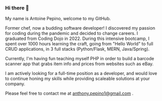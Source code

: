 ### Hi there 👋 

My name is Antoine Pepino, welcome to my GitHub.

Former chef, now a budding software developer! I discovered my passion for coding during the pandemic and decided to change careers. I graduated from Coding Dojo in 2022. During this intensive bootcamp, I spent over 1000 hours learning the craft, going from "Hello World" to full CRUD applications, in 3 full stacks (Python/Flask, MERN, Java/Spring).

Currently, I'm having fun teaching myself PHP in order to build a barcode scanner app that grabs item info and prices from websites such as eBay.

I am actively looking for a full-time position as a developer, and would love to continue honing my skills while providing scaleable solutions at your company. 

Please feel free to contact me at anthony.pepino1@gmail.com . 
